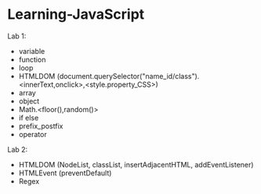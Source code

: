 # Learning-JavaScript
Lab 1: 
+ variable
+ function
+ loop
+ HTMLDOM (document.querySelector("name_id/class").<innerText,onclick>,<style.property_CSS>)
+ array 
+ object
+ Math.<floor(),random()>
+ if else 
+ prefix_postfix 
+ operator

Lab 2:
+ HTMLDOM (NodeList, classList, insertAdjacentHTML, addEventListener)
+ HTMLEvent (preventDefault)
+ Regex
